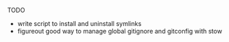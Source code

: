 TODO

- write script to install and uninstall symlinks
- figureout good way to manage global gitignore and gitconfig with stow
